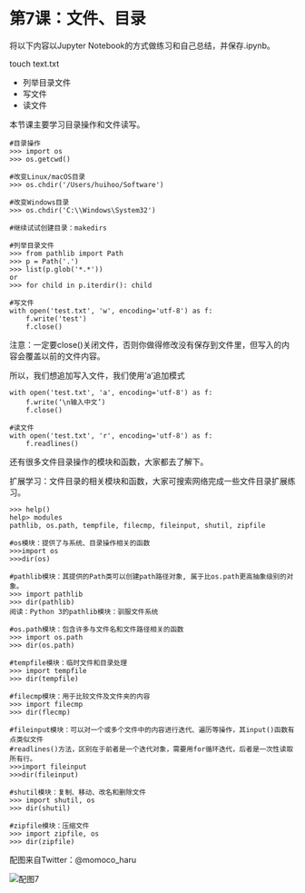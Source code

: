 # 第7课：文件、目录

将以下内容以Jupyter Notebook的方式做练习和自己总结，并保存.ipynb。  

touch text.txt
* 列举目录文件 
* 写文件
* 读文件

本节课主要学习目录操作和文件读写。

```
#目录操作
>>> import os
>>> os.getcwd()

#改变Linux/macOS目录
>>> os.chdir('/Users/huihoo/Software')

#改变Windows目录
>>> os.chdir('C:\\Windows\System32')

#继续试试创建目录：makedirs 

#列举目录文件
>>> from pathlib import Path
>>> p = Path('.')
>>> list(p.glob('*.*'))
or 
>>> for child in p.iterdir(): child

#写文件
with open('test.txt', 'w', encoding='utf-8') as f:
    f.write('test')
    f.close()
```

注意：一定要close()关闭文件，否则你做得修改没有保存到文件里，但写入的内容会覆盖以前的文件内容。

所以，我们想追加写入文件，我们使用’a’追加模式
```
with open('test.txt', 'a', encoding='utf-8') as f:
    f.write(‘\n输入中文’)
    f.close()

#读文件
with open('test.txt', 'r', encoding='utf-8') as f:
    f.readlines()
```

还有很多文件目录操作的模块和函数，大家都去了解下。

扩展学习：文件目录的相关模块和函数，大家可搜索网络完成一些文件目录扩展练习。
```
>>> help()
help> modules
pathlib, os.path, tempfile, filecmp, fileinput, shutil, zipfile

#os模块：提供了与系统、目录操作相关的函数
>>>import os
>>>dir(os)

#pathlib模块：其提供的Path类可以创建path路径对象, 属于比os.path更高抽象级别的对象。
>>> import pathlib
>>> dir(pathlib)
阅读：Python 3的pathlib模块：驯服文件系统

#os.path模块：包含许多与文件名和文件路径相关的函数
>>> import os.path
>>> dir(os.path)

#tempfile模块：临时文件和目录处理
>>> import tempfile
>>> dir(tempfile)

#filecmp模块：用于比较文件及文件夹的内容
>>> import filecmp
>>> dir(flecmp)

#fileinput模块：可以对一个或多个文件中的内容进行迭代、遍历等操作，其input()函数有点类似文件
#readlines()方法，区别在于前者是一个迭代对象，需要用for循环迭代，后者是一次性读取所有行。
>>>import fileinput
>>>dir(fileinput)

#shutil模块：复制、移动、改名和删除文件
>>> import shutil, os
>>> dir(shutil)

#zipfile模块：压缩文件
>>> import zipfile, os
>>> dir(zipfile)
```

配图来自Twitter：@momoco_haru

![配图7](https://wiki.huihoo.com/images/b/b5/Devopsgirls07.jpg)